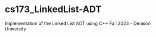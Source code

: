# cs173_LinkedList-ADT
Implementation of the Linked List ADT using C++
Fall 2023 - Denison University
